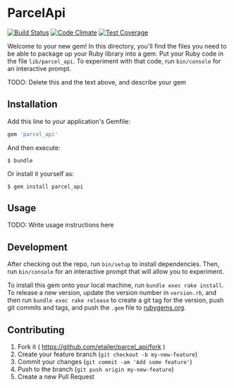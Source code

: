 # ParcelApi

[![Build Status](https://magnum.travis-ci.com/etailer/parcel_api.svg?token=hCq9S5vXdep6iBazZLuu)](https://magnum.travis-ci.com/etailer/parcel_api) [![Code Climate](https://codeclimate.com/repos/552dc72e69568025e8001d73/badges/d0ccddbcdb28ce0d2834/gpa.svg)](https://codeclimate.com/repos/552dc72e69568025e8001d73/feed) [![Test Coverage](https://codeclimate.com/repos/552dc72e69568025e8001d73/badges/d0ccddbcdb28ce0d2834/coverage.svg)](https://codeclimate.com/repos/552dc72e69568025e8001d73/feed)

Welcome to your new gem! In this directory, you'll find the files you need to be able to package up your Ruby library into a gem. Put your Ruby code in the file `lib/parcel_api`. To experiment with that code, run `bin/console` for an interactive prompt.

TODO: Delete this and the text above, and describe your gem

## Installation

Add this line to your application's Gemfile:

```ruby
gem 'parcel_api'
```

And then execute:

    $ bundle

Or install it yourself as:

    $ gem install parcel_api

## Usage

TODO: Write usage instructions here

## Development

After checking out the repo, run `bin/setup` to install dependencies. Then, run `bin/console` for an interactive prompt that will allow you to experiment.

To install this gem onto your local machine, run `bundle exec rake install`. To release a new version, update the version number in `version.rb`, and then run `bundle exec rake release` to create a git tag for the version, push git commits and tags, and push the `.gem` file to [rubygems.org](https://rubygems.org).

## Contributing

1. Fork it ( https://github.com/etailer/parcel_api/fork )
2. Create your feature branch (`git checkout -b my-new-feature`)
3. Commit your changes (`git commit -am 'Add some feature'`)
4. Push to the branch (`git push origin my-new-feature`)
5. Create a new Pull Request
